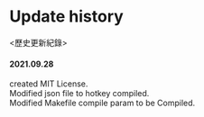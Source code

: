 # Update history

<歷史更新紀錄>

#### 2021.09.28
created MIT License. <br>
Modified json file to hotkey compiled. <br>
Modified Makefile compile param to be Compiled. <br>
